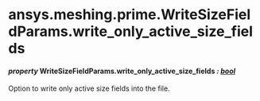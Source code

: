 # ansys.meshing.prime.WriteSizeFieldParams.write_only_active_size_fields



#### *property* WriteSizeFieldParams.write_only_active_size_fields *: [bool](https://docs.python.org/3.11/library/functions.html#bool)*

Option to write only active size fields into the file.

<!-- !! processed by numpydoc !! -->
